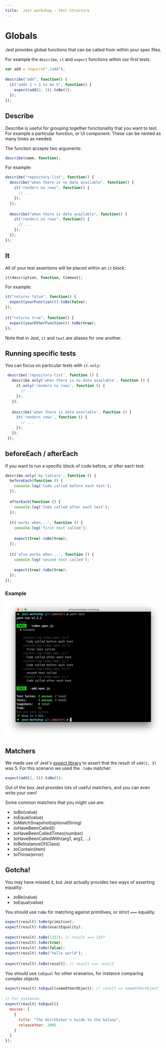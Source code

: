```yaml
---
title:  Jest workshop - Test Structure
---
```


# Globals

Jest provides global functions that can be called from within your spec files.

For example the `describe`, `it` and `expect` functions within our first tests:

```javascript
var add = require("./add");

describe("add", function() {
  it("adds 2 + 3 to be 5", function() {
    expect(add(2, 3)).toBe(5);
  });
});
```

## Describe

Describe is useful for grouping together functionality that you want to test. For example a
particular function, or UI component. These can be nested as many times as needed.

The function accepts two arguments:

```javascript
describe(name, function);
```

For example:

```javascript
describe("repository-list", function() {
  describe("when there is no data available", function() {
    it("renders no rows", function() {
      // ...
    });
  });

  describe("when there is data available", function() {
    it("renders no rows", function() {
      // ...
    });
  });
});
```

## It

All of your test assertions will be placed within an `it` block:

```javascript
it(description, function, timeout);
```

For example:

```javascript
it("returns false", function() {
  expect(yourFunction()).toBe(false);
});

it("returns true", function() {
  expect(yourOtherFunction()).toBe(true);
});
```

Note that in Jest, `it` and `test` are aliases for one another.

## Running specific tests

You can focus on particular tests with `it.only`:

```javascript {"highlight": "3"}
 describe('repository-list', function () {
   describe.only('when there is no data available', function () {
     it.only('renders no rows', function () {
       // ...
     });
   });

   describe('when there is data available', function () {
     it('renders rows', function () {
       // ...
     });
   });
 });
```

## beforeEach / afterEach

If you want to run a specific block of code before, or after each test:

```javascript {"highlight": "2-8"}
describe.only('my-library', function () {
  beforeEach(function () {
    console.log('Code called before each test');
  });

  afterEach(function () {
    console.log('Code called after each test');
  });

  it('works when...', function () {
    console.log('first test called');

    expect(true).toBe(true);
  });

  it('also works when...', function () {
    console.log('second test called');

    expect(true).toBe(true);
  });
});
```

### Example

![](./before-each.png "Picture shows a beforeEach console.log running before the test body log, followed by a subsequent afterEach log")

## Matchers

We made use of Jest's [expect library](https://facebook.github.io/jest/docs/en/expect.html) to
assert that the result of `add(2, 3)` was 5. For this scenario we used the `.toBe` matcher:

```javascript
expect(add(2, 3)).toBe(5);
```

Out of the box Jest provides lots of useful matchers, and you can even write your own!

Some common matchers that you might use are:

* .toBe(value)
* .toEqual(value)
* .toMatchSnapshot(optionalString)
* .toHaveBeenCalled()
* .toHaveBeenCalledTimes(number)
* .toHaveBeenCalledWith(arg1, arg2, ...)
* .toBeInstanceOf(Class)
* .toContain(item)
* .toThrow(error)

## Gotcha!

You may have missed it, but Jest actually provides two ways of asserting equality:

* .toBe(value)
* .toEqual(value)

You should use `toBe` for matching against primitives, or strict `===` equality.

```javascript
expect(result).toBe(primitive);
expect(result).toBe(exactEquality);

expect(result).toBe(1337); // result === 1337
expect(result).toBe(true);
expect(result).toBe(false);
expect(result).toBe("hello world");

expect(result).toBe(result); // result === result
```

You should use `toEqual` for other scenarios, for instance comparing complex objects

```javascript
expect(result).toEqual(someOtherObject); // result == someOtherObject

// For instance:
expect(result).toEqual({
  movies: [
    {
      title: "The Hitchhiker's Guide to the Galaxy",
      releaseYear: 2005
    }
  ]
});
```
